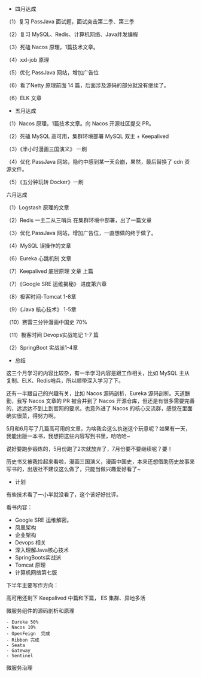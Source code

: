 - 四月达成

（1）复习 PassJava 面试题，面试突击第二季、第三季

（2）复习 MySQL、Redis、计算机网络、Java并发编程

（3）死磕 Nacos 原理，1篇技术文章。

（4）xxl-job 原理

（5）优化 PassJava 网站，增加广告位

（6）看了Netty 原理前面 14 篇，后面涉及源码的部分就没有继续了。

（6）ELK 文章

- 五月达成

（1）Nacos 原理，1篇技术文章。向 Nacos 开源社区提交 PR。

（2）死磕 MySQL 高可用，集群环境部署 MySQL 双主 + Keepalived

（3）《半小时漫画三国演义》 一刷

（4）优化 PassJava 网站，隐约中感到某一天会崩，果然，最后替换了 cdn 资源文件。

（5）《五分钟玩转 Docker》一刷

六月达成

（1）Logstash 原理的文章

（2）Redis 一主二从三哨兵 在集群环境中部署，出了一篇文章

（3）优化 PassJava 网站，增加广告位，一直想做的终于做了。

（4）MySQL 误操作的文章

（6）Eureka 心跳机制 文章

（7）Keepalived 底层原理 文章 上篇

（7）《Google SRE 运维揭秘》 进度第六章

（8）极客时间-Tomcat 1-8章

（9）《Java 核心技术》 1-5章

（10）赛雷三分钟漫画中国史 70%

（11）极客时间 Devops实战笔记 1-7 篇

（2）SpringBoot 实战派1-4章

- 总结

这三个月学习的内容比较杂，有一半学习内容是跟工作相关，比如 MySQL 主从复制、ELK、Redis哨兵，所以顺带深入学习了下。

还有一半跟自己的兴趣有关，比如 Nacos 源码剖析，Eureka 源码剖析。天道酬勤，我写 Nacos 文章的 PR 被合并到了 Nacos 开源仓库，但还是有很多需要完善的，远远达不到上到官网的要求。也意外进了 Nacos 的核心交流群，感觉在里面确实很菜，得努力啊。

5月和6月写了几篇高可用的文章，为啥我会这么执迷这个玩意呢？如果有一天，我能出版一本书，我想把这些内容写到书里，哈哈哈~

说好要跑步锻炼的，5月份跑了2次就放弃了，7月份要不要继续呢？要！

历史书又被我捡起来看啦，漫画三国演义，漫画中国史，本来还想借助历史故事来写书的，出版社不建议这么做了，只能当做兴趣爱好看了~

- 计划

有些技术看了一小半就没看了，这个该好好批评。

看书内容：

- Google SRE 运维解密。
- 凤凰架构
- 企业架构
- Devops 相关
- 深入理解Java核心技术
- SpringBoots实战派
- Tomcat 原理
- 计算机网络第七版

下半年主要写作方向：

高可用还剩下 Keepalived 中篇和下篇， ES 集群、异地多活

微服务组件的源码剖析和原理

	- Eureka 50%
	- Nacos 10%
	- OpenFeign  完成
	- Ribbon 完成
	- Seata
	- Gateway
	- Sentinel

微服务治理







